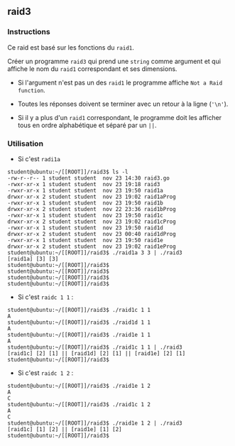 ## raid3

### Instructions

Ce raid est basé sur les fonctions du `raid1`.

Créer un programme `raid3` qui prend une `string` comme argument et qui affiche le nom du `raid1` correspondant et ses dimensions.

-   Si l'argument n'est pas un des `raid1` le programme affiche `Not a Raid function`.

-   Toutes les réponses doivent se terminer avec un retour à la ligne (`'\n'`).

-   Si il y a plus d'un `raid1` correspondant, le programme doit les afficher tous en ordre alphabétique et séparé par un `||`.

### Utilisation

- Si c'est `radi1a`

```console
student@ubuntu:~/[[ROOT]]/raid3$ ls -l
-rw-r--r-- 1 student student  nov 23 14:30 raid3.go
-rwxr-xr-x 1 student student  nov 23 19:18 raid3
-rwxr-xr-x 1 student student  nov 23 19:50 raid1a
drwxr-xr-x 2 student student  nov 23 19:02 raid1aProg
-rwxr-xr-x 1 student student  nov 23 19:50 raid1b
drwxr-xr-x 2 student student  nov 22 23:36 raid1bProg
-rwxr-xr-x 1 student student  nov 23 19:50 raid1c
drwxr-xr-x 2 student student  nov 23 19:02 raid1cProg
-rwxr-xr-x 1 student student  nov 23 19:50 raid1d
drwxr-xr-x 2 student student  nov 23 00:40 raid1dProg
-rwxr-xr-x 1 student student  nov 23 19:50 raid1e
drwxr-xr-x 2 student student  nov 23 19:02 raid1eProg
student@ubuntu:~/[[ROOT]]/raid3$ ./raid1a 3 3 | ./raid3
[raid1a] [3] [3]
student@ubuntu:~/[[ROOT]]/raid3$
student@ubuntu:~/[[ROOT]]/raid3$
student@ubuntu:~/[[ROOT]]/raid3$
student@ubuntu:~/[[ROOT]]/raid3$
```

- Si c'est `raidc 1 1` :

```console
student@ubuntu:~/[[ROOT]]/raid3$ ./raid1c 1 1
A
student@ubuntu:~/[[ROOT]]/raid3$ ./raid1d 1 1
A
student@ubuntu:~/[[ROOT]]/raid3$ ./raid1e 1 1
A
student@ubuntu:~/[[ROOT]]/raid3$ ./raid1c 1 1 | ./raid3
[raid1c] [2] [1] || [raid1d] [2] [1] || [raid1e] [2] [1]
student@ubuntu:~/[[ROOT]]/raid3$
```

- Si c'est `raidc 1 2` :

```console
student@ubuntu:~/[[ROOT]]/raid3$ ./raid1e 1 2
A
C
student@ubuntu:~/[[ROOT]]/raid3$ ./raid1c 1 2
A
C
student@ubuntu:~/[[ROOT]]/raid3$ ./raid1e 1 2 | ./raid3
[raid1c] [1] [2] || [raid1e] [1] [2]
student@ubuntu:~/[[ROOT]]/raid3$
```
